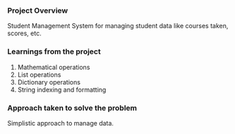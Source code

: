 ### Project Overview

 Student Management System for managing student data like courses taken, scores, etc.


### Learnings from the project

 1. Mathematical operations
2. List operations
3. Dictionary operations
4. String indexing and formatting


### Approach taken to solve the problem

 Simplistic approach to manage data.


